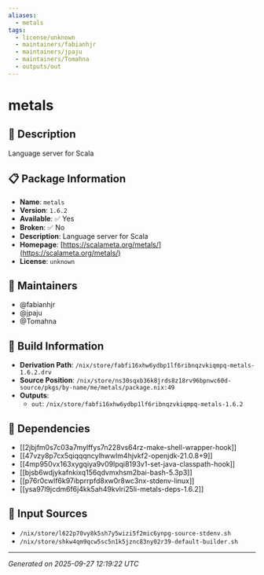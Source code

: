 ```yaml
---
aliases:
  - metals
tags:
  - license/unknown
  - maintainers/fabianhjr
  - maintainers/jpaju
  - maintainers/Tomahna
  - outputs/out
---
```


# metals

## 📝 Description

Language server for Scala

## 📋 Package Information

- **Name**: `metals`
- **Version**: `1.6.2`
- **Available**: ✅ Yes
- **Broken**: ✅ No
- **Description**: Language server for Scala
- **Homepage**: [https://scalameta.org/metals/](https://scalameta.org/metals/)
- **License**: `unknown`
## 👥 Maintainers

- @fabianhjr
- @jpaju
- @Tomahna


## 🔧 Build Information

- **Derivation Path**: `/nix/store/fabfi16xhw6ydbp1lf6ribnqzvkiqmpq-metals-1.6.2.drv`
- **Source Position**: `/nix/store/ns30sqxb36k8jrds8z18rv96bpnwc60d-source/pkgs/by-name/me/metals/package.nix:49`
- **Outputs**:
  - `out`:  `/nix/store/fabfi16xhw6ydbp1lf6ribnqzvkiqmpq-metals-1.6.2`

## 🔗 Dependencies

- [[2jbjfm0s7c03a7mylffys7n228vs64rz-make-shell-wrapper-hook]]
- [[47vzy8p7cx5qiqqqncylhwwlm4hjvkf2-openjdk-21.0.8+9]]
- [[4mp950vx163xygqiya9v09lpqi8193v1-set-java-classpath-hook]]
- [[bjsb6wdjykafnkixq156qdvmxhsm2bai-bash-5.3p3]]
- [[p76r0cwlf6k97ibprrpfd8xw0r8wc3nx-stdenv-linux]]
- [[ysa97l9jcdm6f6j4kk5ah49kvlri25li-metals-deps-1.6.2]]

## 📁 Input Sources

- `/nix/store/l622p70vy8k5sh7y5wizi5f2mic6ynpg-source-stdenv.sh`
- `/nix/store/shkw4qm9qcw5sc5n1k5jznc83ny02r39-default-builder.sh`

---
*Generated on 2025-09-27 12:19:22 UTC*
